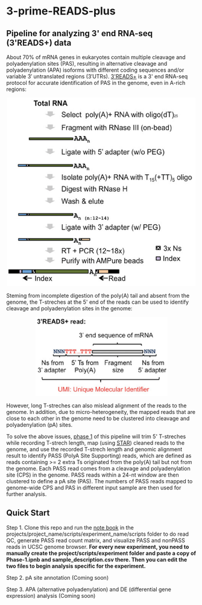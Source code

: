 # 3-prime-READS-plus
## Pipeline for analyzing 3' end RNA-seq (3'READS+) data 

About 70% of mRNA genes in eukaryotes contain multiple cleavage and polyadenylation sites (PAS), resulting in alternative cleavage and polyadenylation (APA) isoforms with different coding sequences and/or variable 3′ untranslated regions (3′UTRs). [3'READS+](https://www.ncbi.nlm.nih.gov/pmc/articles/PMC5029459/) is a 3' end RNA-seq protocol for accurate identification of PAS in the genome, even in A-rich regions:

<p align="center">
  <img src="images/flowchart.jpg" width="500" height="500">
</p>

Steming from incomplete digestion of the poly(A) tail and absent from the genome, the T-streches at the 5' end of the reads can be used to identify cleavage and polyadenylation sites in the genome:

<p align="center">
  <img src="images/read.jpg" width="350" height="210" class="center">
</p>

However, long T-streches can also mislead alignment of the reads to the genome. In addition, due to micro-heterogeneity, the mapped reads that are close to each other in the genome need to be clustered into cleavage and polyadenylation (pA) sites.

To solve the above issues, [phase 1](https://github.com/DinghaiZ/3-prime-READS-plus/blob/master/projects/project_1/scripts/experiment_1/Phase-1.ipynb) of this pipeline will trim 5' T-streches while recording T-strech length, map (using [STAR](https://github.com/alexdobin/STAR)) cleaned reads to the genome, and use the recorded T-strech length and genomic alignment result to identify PASS (PolyA Site Supporting) reads, which are defined as reads containing >= 2 extra Ts originated from the poly(A) tail but not from the genome. Each PASS read comes from a cleavage and polyadenylation site (CPS) in the genome. PASS reads within a 24-nt window are then clustered to define a pA site (PAS). The numbers of PASS reads mapped to genome-wide CPS and PAS in different input sample are then used for further analysis. 


## Quick Start

Step 1. Clone this repo and run the [note book](https://github.com/DinghaiZ/3-prime-READS-plus/blob/master/projects/project_1/scripts/experiment_1/Phase-1.ipynb) in the projects/project_name/scripts/experiment_name/scripts folder to do read QC, generate PASS read count matrix,  and visualize PASS and nonPASS reads in UCSC genome browser. **For every new experiment, you need to manually create the project/scripts/experiment folder and paste a copy of Phase-1.ipnb and sample_description.csv there. Then you can edit the two files to begin analysis specific for the experiment.**

Step 2. pA site annotation (Coming soon)

Step 3. APA (alternative polyadenylation) and DE (differential gene expression) analysis (Coming soon)


